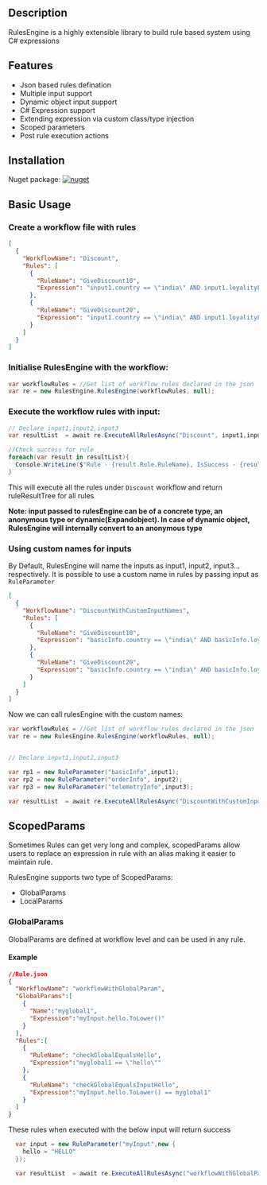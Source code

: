 ## Description 
RulesEngine is a highly extensible library to build rule based system using C# expressions

## Features
- Json based rules defination
- Multiple input support
- Dynamic object input support
- C# Expression support
- Extending expression via custom class/type injection
- Scoped parameters
- Post rule execution actions



## Installation
Nuget package: [![nuget](https://img.shields.io/nuget/dt/RulesEngine)](https://www.nuget.org/packages/RulesEngine/)

## Basic Usage
### Create a workflow file with rules
```json
[
  {
    "WorkflowName": "Discount",
    "Rules": [
      {
        "RuleName": "GiveDiscount10",
        "Expression": "input1.country == \"india\" AND input1.loyalityFactor <= 2 AND input1.totalPurchasesToDate >= 5000 AND input2.totalOrders > 2 AND input3.noOfVisitsPerMonth > 2"
      },
      {
        "RuleName": "GiveDiscount20",
        "Expression": "input1.country == \"india\" AND input1.loyalityFactor == 3 AND input1.totalPurchasesToDate >= 10000 AND input2.totalOrders > 2 AND input3.noOfVisitsPerMonth > 2"
      }
    ]
  }
] 
```

### Initialise RulesEngine with the workflow:
```c#
var workflowRules = //Get list of workflow rules declared in the json
var re = new RulesEngine.RulesEngine(workflowRules, null);
```

### Execute the workflow rules with input:
```c#
// Declare input1,input2,input3 
var resultList  = await re.ExecuteAllRulesAsync("Discount", input1,input2,input3);

//Check success for rule
foreach(var result in resultList){
  Console.WriteLine($"Rule - {result.Rule.RuleName}, IsSuccess - {result.IsSuccess}");
}
```
This will execute all the rules under `Discount` workflow and return ruleResultTree for all rules

**Note: input passed to rulesEngine can be of a concrete type, an anonymous type or dynamic(Expandobject). In case of dynamic object, RulesEngine will internally convert to an anonymous type**

### Using custom names for inputs
By Default, RulesEngine will name the inputs as input1, input2, input3... respectively.
It is possible to use a custom name in rules by passing input as `RuleParameter`
```json
[
  {
    "WorkflowName": "DiscountWithCustomInputNames",
    "Rules": [
      {
        "RuleName": "GiveDiscount10",
        "Expression": "basicInfo.country == \"india\" AND basicInfo.loyalityFactor <= 2 AND basicInfo.totalPurchasesToDate >= 5000 AND orderInfo.totalOrders > 2 AND telemetryInfo.noOfVisitsPerMonth > 2"
      },
      {
        "RuleName": "GiveDiscount20",
        "Expression": "basicInfo.country == \"india\" AND basicInfo.loyalityFactor == 3 AND basicInfo.totalPurchasesToDate >= 10000 AND orderInfo.totalOrders > 2 AND telemetryInfo.noOfVisitsPerMonth > 2"
      }
    ]
  }
] 

```
Now we can call rulesEngine with the custom names:
```c#
var workflowRules = //Get list of workflow rules declared in the json
var re = new RulesEngine.RulesEngine(workflowRules, null);


// Declare input1,input2,input3 

var rp1 = new RuleParameter("basicInfo",input1);
var rp2 = new RuleParameter("orderInfo", input2);
var rp3 = new RuleParameter("telemetryInfo",input3);

var resultList  = await re.ExecuteAllRulesAsync("DiscountWithCustomInputNames",rp1,rp2,rp3);

```


## ScopedParams
Sometimes Rules can get very long and complex, scopedParams allow users to replace an expression in rule with an alias making it easier to maintain rule.

RulesEngine supports two type of ScopedParams:
- GlobalParams
- LocalParams


### GlobalParams
GlobalParams are defined at workflow level and can be used in any rule.

#### Example

```json
//Rule.json
{
  "WorkflowName": "workflowWithGlobalParam",
  "GlobalParams":[
    {
      "Name":"myglobal1",
      "Expression":"myInput.hello.ToLower()"
    }
  ],
  "Rules":[
    {
      "RuleName": "checkGlobalEqualsHello",
      "Expression":"myglobal1 == \"hello\""
    },
    {
      "RuleName": "checkGlobalEqualsInputHello",
      "Expression":"myInput.hello.ToLower() == myglobal1"
    }
  ]
}
```

These rules when executed with the below input will return success
```c#
  var input = new RuleParameter("myInput",new {
    hello = "HELLO"
  });

  var resultList  = await re.ExecuteAllRulesAsync("workflowWithGlobalParam",rp);


```


